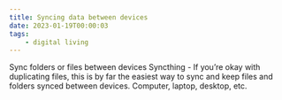 ```yaml
---
title: Syncing data between devices
date: 2023-01-19T00:00:03
tags:
    - digital living
---
```

Sync folders or files between devices
Syncthing - If you’re okay with duplicating files, this is by far the easiest way to sync and keep files and folders synced between devices. Computer, laptop, desktop, etc.




